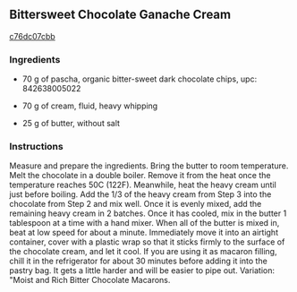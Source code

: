 ## Bittersweet Chocolate Ganache Cream

[c76dc07cbb](https://cookpad.com/us/recipes/171409-bittersweet-chocolate-ganache-cream)

### Ingredients

 - 70 g of pascha, organic bitter-sweet dark chocolate chips, upc: 842638005022

 - 70 g of cream, fluid, heavy whipping

 - 25 g of butter, without salt

### Instructions

Measure and prepare the ingredients. Bring the butter to room temperature. Melt the chocolate in a double boiler. Remove it from the heat once the temperature reaches 50C (122F). Meanwhile, heat the heavy cream until just before boiling. Add the 1/3 of the heavy cream from Step 3 into the chocolate from Step 2 and mix well. Once it is evenly mixed, add the remaining heavy cream in 2 batches. Once it has cooled, mix in the butter 1 tablespoon at a time with a hand mixer. When all of the butter is mixed in, beat at low speed for about a minute. Immediately move it into an airtight container, cover with a plastic wrap so that it sticks firmly to the surface of the chocolate cream, and let it cool. If you are using it as macaron filling, chill it in the refrigerator for about 30 minutes before adding it into the pastry bag. It gets a little harder and will be easier to pipe out. Variation: "Moist and Rich Bitter Chocolate Macarons.